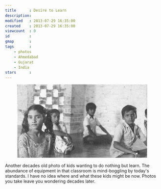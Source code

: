 ```yaml
---
title      : Desire to Learn
description:
modified   : 2013-07-29 16:35:00
created    : 2013-07-29 16:35:00
viewcount  : 0
id         :
gmap       :
tags       :
    - photos
    - Ahmedabad
    - Gujarat
    - India
stars      :
---
```


<figure>
    <img src="img/kids_in_classroom.jpg">
    <figcaption></figcaption>
</figure>

Another decades old photo of kids wanting to do nothing but learn. The abundance of equipment in that classroom is mind-boggling by today's standards. I have no idea where and what these kids might be now. Photos you take leave you wondering decades later.


